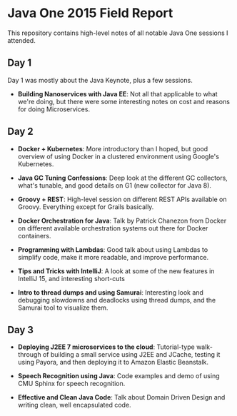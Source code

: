 # Java One 2015 Field Report

This repository contains high-level notes of all notable Java One sessions I attended.

## Day 1

Day 1 was mostly about the Java Keynote, plus a few sessions.

- **Building Nanoservices with Java EE**: Not all that applicable to what we're doing, but there were some interesting notes on cost and reasons for doing Microservices.

## Day 2

- **Docker + Kubernetes**: More introductory than I hoped, but good overview of using Docker in a clustered environment using Google's Kubernetes.

- **Java GC Tuning Confessions**: Deep look at the different GC collectors, what's tunable, and good details on G1 (new collector for Java 8).

- **Groovy + REST**: High-level session on different REST APIs available on Groovy. Everything except for Grails basically.

- **Docker Orchestration for Java**: Talk by Patrick Chanezon from Docker on different available orchestration systems out there for Docker containers.

- **Programming with Lambdas**: Good talk about using Lambdas to simplify code, make it more readable, and improve performance.

- **Tips and Tricks with IntelliJ**: A look at some of the new features in IntelliJ 15, and interesting short-cuts

- **Intro to thread dumps and using Samurai**: Interesting look and debugging slowdowns and deadlocks using thread dumps, and the Samurai tool to visualize them.

## Day 3

- **Deploying J2EE 7 microservices to the cloud**: Tutorial-type walk-through of building a small service using J2EE and JCache, testing it using Payora, and then deploying it to Amazon Elastic Beanstalk.

- **Speech Recognition using Java**: Code examples and demo of using CMU Sphinx for speech recognition.

- **Effective and Clean Java Code**: Talk about Domain Driven Design and writing clean, well encapsulated code.
